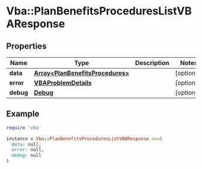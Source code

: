 # Vba::PlanBenefitsProceduresListVBAResponse

## Properties

| Name | Type | Description | Notes |
| ---- | ---- | ----------- | ----- |
| **data** | [**Array&lt;PlanBenefitsProcedures&gt;**](PlanBenefitsProcedures.md) |  | [optional] |
| **error** | [**VBAProblemDetails**](VBAProblemDetails.md) |  | [optional] |
| **debug** | [**Debug**](Debug.md) |  | [optional] |

## Example

```ruby
require 'vba'

instance = Vba::PlanBenefitsProceduresListVBAResponse.new(
  data: null,
  error: null,
  debug: null
)
```

